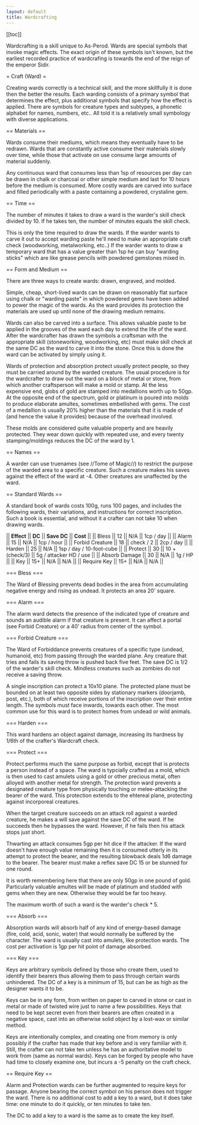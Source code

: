 ```yaml
---
layout: default
title: Wardcrafting
---
```


[[toc]]

Wardcrafting is a skill unique to As-Perod.  Wards are special symbols that invoke magic effects.  The exact origin of these symbols isn't known, but the earliest recorded practice of wardcrafing is towards the end of the reign of the emperor Sidir.

= Craft (Ward) =

Creating wards correctly is a technical skill, and the more skillfully it is done then the better the results.  Each warding consists of a primary symbol that determines the effect, plus additional symbols that specify how the effect is applied.  There are symbols for creature types and subtypes, a phonetic alphabet for names, numbers, etc..  All told it is a relatively small symbology with diverse applications.

== Materials ==

Wards consume their mediums, which means they eventually have to be redrawn.  Wards that are constantly active consume their materials slowly over time, while those that activate on use consume large amounts of material suddenly.

Any continuous ward that consumes less than 1sp of resources per day can be drawn in chalk or charcoal or other simple medium and last for 10 hours before the medium is consumed.  More costly wards are carved into surface and filled periodically with a paste containing a powdered, crystaline gem.

== Time ==

The number of minutes it takes to draw a ward is the warder's skill check divided by 10.  If he takes ten, the number of minutes equals the skill check.

This is only the time required to draw the wards.  If the warder wants to carve it out to accept warding paste he'll need to make an appropriate craft check (woodworking, metalworking, etc..)  If the warder wants to draw a temporary ward that has a value greater than 1sp he can buy "warding sticks" which are like grease pencils with powdered gemstones mixed in.

== Form and Medium ==

There are three ways to create wards: drawn, engraved, and molded. 

Simple, cheap, short-lived wards can be drawn on reasonably flat surface using chalk or "warding paste" in which powdered gems have been added to power the magic of the wards.  As the ward provides its protection the materials are used up until none of the drawing medium  remains.

Wards can also be carved into a surface.  This allows valuable paste to be applied in the grooves of the ward each day to extend the life of the ward.  After the wardcrafter has drawn the symbols a craftsman with the appropriate skill (stoneworking, woodworking, etc) must make skill check at the same DC as the ward to carve it into the stone.  Once this is done the ward can be activated by simply using it.

Wards of protection and absorption protect usually protect people, so they must be carried around by the warded creature.  The usual procedure is for the wardcrafter to draw out the ward on a block of metal or stone, from which another craftsperson will make a mold or stamp.  At the less expensive end, globs of gold are stamped into medallions worth up to 50gp.  At the opposite end of the spectrum, gold or platinum is poured into molds to produce elaborate amultes, sometimes embellished with gems.  The cost of a medallion is usually 20% higher than the materials that it is made of (and hence the value it provides) because of the overhead involved.

These molds are considered quite valuable property and are heavily protected.  They wear down quickly with repeated use, and every twenty stamping/moldings reduces the DC of the ward by 1.

== Names ==

A warder can use truenames (see //Tome of Magic//) to restrict the purpose of the warded area to a specific creature.  Such a creature makes his saves against the effect of the ward at -4.  Other creatures are unaffected by the ward.

== Standard Wards ==

A standard book of wards costs 100g, runs 100 pages, and includes the following wards, their variations, and instructions for correct inscription.  Such a book is essential, and without it a crafter can not take 10 when drawing wards.

|| **Effect** || **DC** || **Save DC** || **Cost** ||
|| Bless || 12 || N/A || 1cp / day ||
|| Alarm || 15 || N/A || 1cp / hour ||
|| Forbid Creature || 18 || check / 2 || 2cp / day ||
|| Harden || 25 || N/A || 1sp / day / 10-foot-cube ||
|| Protect || 30 || 10 + (check/3) || 5g / attacker HD / use ||
|| Absorb Damage || 30 || N/A || 1g / HP ||
|| Key || 15+ || N/A || N/A ||
|| Require Key || 15+ || N/A || N/A ||

=== Bless ===

The Ward of Blessing prevents dead bodies in the area from accumulating negative energy and rising as undead.  It protects an area 20' square.

=== Alarm ===

The alarm ward detects the presence of the indicated type of creature and sounds an audible alarm if that creature is present.  It can affect a portal (see Forbid Creature) or a 40' radius from center of the symbol.

=== Forbid Creature ===

The Ward of Forbiddance prevents creatures of a specific type (undead, humanoid, etc) from passing through the warded plane.  Any creature that tries and fails its saving throw is pushed back five feet.  The save DC is 1/2 of the warder's skill check.  Mindless creatures such as zombies do not receive a saving throw.

A single inscription can protect a 10x10 plane.  The protected plane must be bounded on at least two opposite sides by stationary markers (doorjamb, post, etc.), both of which receive portions of the inscription over their entire length.  The symbols must face inwards, towards each other.  The most common use for this ward is to protect homes from undead or wild animals.

=== Harden ===

This ward hardens an object against damage, increasing its hardness by 1/6th of the crafter's Wardcraft check.

=== Protect ===

Protect performs much the same purpose as forbid, except that is protects a person instead of a space.  The ward is typcially crafted as a mold, which is then used to cast amulets using a gold or other precious metal, often alloyed with another metal for strength.  The protection ward prevents a designated creature type from physically touching or melee-attacking the bearer of the ward.  This protection extends to the ehtereal plane, protecting against incorporeal creatures.

When the target creature succeeds on an attack roll against a warded creature, he makes a will save against the save DC of the ward.  If he succeeds then he bypasses the ward.  However, if he fails then his attack stops just short.

Thwarting an attack consumes 5gp per hit dice if the attacker.  If the ward doesn't have enough value remaining then it is consumed utterly in its attempt to protect the bearer, and the resulting blowback deals 1d6  damage to the bearer.  The bearer must make a reflex save DC 15 or be stunned for one round.

It is worth remembering here that there are only 50gp in one pound of gold.  Particularly valuable amultes will be made of platinum and studded with gems when they are new.  Otherwise they would be far too heavy.

The maximum worth of such a ward is the warder's check * 5.

=== Absorb ===

Absorption wards will absorb half of any kind of energy-based damage (fire, cold, acid, sonic, water) that would normally be suffered by the character.  The ward is usually cast into amulets, like protection wards.  The cost per activation is 1gp per hit point of damage absorbed.  

=== Key ===

Keys are arbitrary symbols defined by those who create them, used to identify their bearers thus allowing them to pass through certain wards unhindered.  The DC of a key is a minimum of 15, but can be as high as the designer wants it to be.

Keys can be in any form, from written on paper to carved in stone or cast in metal or made of twisted wire just to name a few possibilities.  Keys that need to be kept secret even from their bearers are often created in a negative space, cast into an otherwise solid object by a lost-wax or similar method.

Keys are intentionally complex, and creating one from memory is only possibly if the crafter has made that key before and is very familiar with it.  Still, the crafter can not take ten unless he has an authoritative model to work from (same as normal wards).  Keys can be forged by people who have had time to closely examine one, but incurs a -5 penalty on the craft check.

== Require Key ==

Alarm and Protection wards can be further augmented to require keys for passage.  Anyone bearing the correct symbol on his person does not trigger the ward.  There is no additional cost to add a key to a ward, but it does take time: one minute to do it quickly, or ten minutes to take ten.

The DC to add a key to a ward is the same as to create the key itself.
